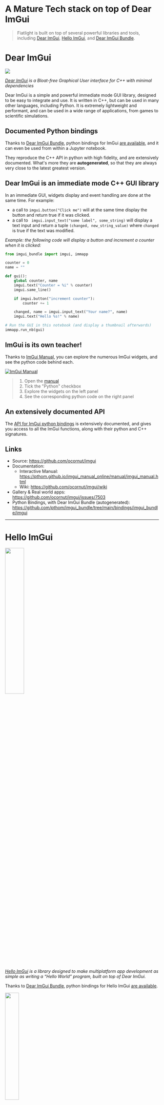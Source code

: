 A Mature Tech stack on top of Dear ImGui
========================================

> Fiatlight is built on top of several powerful libraries and tools, including [Dear ImGui](https://github.com/ocornut/imgui), [Hello ImGui](https://pthom.github.io/hello_imgui), and [Dear ImGui Bundle](https://pthom.github.io/imgui_bundle).

Dear ImGui
==========

<a href="https://github.com/ocornut/imgui"><img src="_static/images/logo_imgui.jpg"></a>

*[Dear ImGui](https://github.com/ocornut/imgui) is a Bloat-free Graphical User interface for C++ with minimal dependencies*

Dear ImGui is a simple and powerful immediate mode GUI library, designed to be easy to integrate and use. It is written in C++, but can be used in many other languages, including Python. It is extremely lightweight and performant, and can be used in a wide range of applications, from games to scientific simulations.

## Documented Python bindings

Thanks to [Dear ImGui Bundle](https://pthom.github.io/imgui_bundle), python bindings for ImGui [are available](https://github.com/pthom/imgui_bundle/blob/main/bindings/imgui_bundle/imgui/), and it can even be used from within a Jupyter notebook.

They reproduce the C++ API in python with high fidelity, and are extensively documented.
What's more they are **autogenerated**, so that they are always very close to the latest greatest version.


## Dear ImGui is an immediate mode C++ GUI library

In an immediate GUI, widgets display and event handling are done at the same time. For example:

* a call to `imgui.button("Click me")` will at the same time display the button and return true if it was clicked.
* a call to ` imgui.input_text("some label", some_string)` will display a text input and return a tuple `(changed, new_string_value)` where `changed` is true if the text was modified.


*Example: the following code will display a button and increment a counter when it is clicked:*
```python
from imgui_bundle import imgui, immapp

counter = 0
name = ""

def gui():
    global counter, name
    imgui.text("Counter = %i" % counter)
    imgui.same_line()

    if imgui.button("increment counter"):
        counter += 1

    changed, name = imgui.input_text("Your name?", name)
    imgui.text("Hello %s!" % name)

# Run the GUI in this notebook (and display a thumbnail afterwards)
immapp.run_nb(gui)
```

## ImGui is its own teacher!

Thanks to [ImGui Manual](https://pthom.github.io/imgui_manual_online/manual/imgui_manual.html), you can explore the numerous ImGui widgets, and see the python code behind each.

[![ImGui Manual](images/imgui_manual_python.jpg)](https://pthom.github.io/imgui_manual_online/manual/imgui_manual.html)

> 1. Open the [manual](https://pthom.github.io/imgui_manual_online/manual/imgui_manual.html)
> 2. Tick the "Python" checkbox
> 3. Explore the widgets on the left panel
> 4. See the corresponding python code on the right panel

## An extensively documented API
The [API for ImGui python bindings](https://github.com/pthom/imgui_bundle/blob/main/bindings/imgui_bundle/imgui/) is extensively documented, and gives you access to all the ImGui functions, along with their python and  C++ signatures.


## Links

- Source: https://github.com/ocornut/imgui
- Documentation:
  - Interactive Manual: https://pthom.github.io/imgui_manual_online/manual/imgui_manual.html
  - Wiki: https://github.com/ocornut/imgui/wiki
- Gallery & Real world apps: https://github.com/ocornut/imgui/issues/7503
- Python Bindings, with Dear ImGui Bundle (autogenerated): https://github.com/pthom/imgui_bundle/tree/main/bindings/imgui_bundle/imgui

-------------------------------------------------------------------------------

Hello ImGui
===========
<a href="https://pthom.github.io/hello_imgui"><img src="_static/images/logo_hello_imgui.jpg" width="35%"></a>

*[Hello ImGui](https://pthom.github.io/hello_imgui) is a library designed to make multiplatform app development as simple as writing a “Hello World” program, built on top of Dear ImGui.*

Thanks to [Dear ImGui Bundle](https://pthom.github.io/imgui_bundle), python bindings for Hello ImGui [are available](https://github.com/pthom/imgui_bundle/blob/main/bindings/imgui_bundle/hello_imgui.pyi).

<a href="https://traineq.org/ImGuiBundle/emscripten/bin/demo_docking.html"><img src="_static/images/docking.jpg" width="30%"></a>

*(An advanced [tutorial](https://github.com/pthom/imgui_bundle/blob/main/bindings/imgui_bundle/demos_python/demos_immapp/demo_docking.py) with Hello ImGui. Click the image to run it)*


## Extensive tutorials and demos
The demo for [Dear ImGui Bundle](https://traineq.org/ImGuiBundle/emscripten/bin/demo_imgui_bundle.html) provides great tutorials for the usage of Hello ImGui in python:

[![bundle_apps](images/bundle_apps.jpg)](https://traineq.org/ImGuiBundle/emscripten/bin/demo_imgui_bundle.html)
> 1. Open the [demo](https://traineq.org/ImGuiBundle/emscripten/bin/demo_imgui_bundle.html)
> 2. Click on the "Immediate Apps" tab
> 3. Explore the various demos, run them, and see the python code behind each

## An extensively documented API
The [API for the python bindings](https://github.com/pthom/imgui_bundle/blob/main/bindings/imgui_bundle/hello_imgui.pyi) is extensively documented, and gives you access to all the classes and functions, along with their python and  C++ signatures.

## Links

- Source: https://github.com/pthom/hello_imgui
- Documentation: https://pthom.github.io/hello_imgui
- Demos & Real world apps: https://pthom.github.io/hello_imgui/book/intro.html#demos-real-world-apps
- Python Bindings, with Dear ImGui Bundle (autogenerated): https://github.com/pthom/imgui_bundle/blob/main/bindings/imgui_bundle/hello_imgui.pyi

-------------------------------------------------------------------------------

Dear ImGui Bundle
=================

<a href="https://pthom.github.io/imgui_bundle"><img src="_static/images/logo_imgui_bundle.png" width="35%"></a>

*[Dear ImGui Bundle](https://pthom.github.io/imgui_bundle): easily create ImGui applications in Python and C++. Batteries included!*

Dear ImGui Bundle is an extensive bundle for Dear ImGui, featuring [many powerful libraries](https://pthom.github.io/imgui_bundle/introduction.html) from its ecosystem. It can be used in C++ and Python, across Windows, macOS, Linux, iOS, Android, as well as in Web apps. It is ideal for application developers, and researchers eager to dive into GUI development with ease and efficiency.

### Extensive documentation and tutorials
The [Dear ImGui Bundle documentation](https://pthom.github.io/imgui_bundle) provides a comprehensive guide to the various libraries and tools available in the bundle.

The [online interactive demo](https://traineq.org/ImGuiBundle/emscripten/bin/demo_imgui_bundle.html) showcases the capabilities of the bundle, and provides a hands-on experience with the tools and libraries it offers and many tutorials (the code for all demos can easily be accessed from within the interactive demo).

## An ecosystem of powerful libraries

All the [numerous libraries](https://pthom.github.io/imgui_bundle/introduction.html) provided by the bundle are extensively documented, and can be used in both C++ and Python. The [bindings for all of these libraries](https://github.com/pthom/imgui_bundle/tree/main/bindings/imgui_bundle) are also extensively documented.

What's more, the bindings are generated automatically by a powerful [bindings generator](https://pthom.github.io/litgen), so that they are always up-to-date.


## Links

- Source: https://github.com/pthom/imgui_bundle
- Documentation: https://pthom.github.io/imgui_bundle
- Included Libraries: https://pthom.github.io/imgui_bundle/introduction.html
- Interactive Demo & Manual: https://traineq.org/ImGuiBundle/emscripten/bin/demo_imgui_bundle.html
- Gallery: https://github.com/pthom/imgui_bundle/discussions/107
- Autogenerated and documented Python Bindings, for all the included libraries: https://github.com/pthom/imgui_bundle/tree/main/bindings/imgui_bundle


-------------------------------------------------------------------------------

Python Bindings: from C++ to Python
===================================

The python bindings for all the libraries are autogenerated from the C++ API, and are extensively documented.

## How to use a C++ function in Python

There are two rules of thumbs that were applied when translating the APIs from C++ to Python:

- The names of functions and class members are transformed from CamelCase (C++) to snake_case (Python)
- When a C++ function modifies an argument passed by pointer and returns a bool, the equivalent python function will return a tuple `(changed, new_value)`, where `changed` is a boolean indicating whether the value was modified.

For example, the following C++ function from ImGui,

    IMGUI_API bool          SliderFloat(const char* label, float* v, float v_min, float v_max, const char* format = "%.3f", ImGuiSliderFlags flags = 0);

is translated to the following python function:

    def slider_float(
        label: str, v: float, v_min: float, v_max: float, format: str = "%.3", flags: SliderFlags = 0
    ) -> Tuple[bool, float]:
        pass


**Example with Dear ImGui:**

[This part](https://github.com/ocornut/imgui/blob/b9084949bd70dcc5ec5f3f417e66db613746f1c7/imgui.h#L587-L606) of the ImGui C++ API is equivalent to [this part](https://github.com/pthom/imgui_bundle/blob/cfa5d63540aa04c84ee43565e744d46795966aac/bindings/imgui_bundle/imgui/__init__.pyi#L1567-L1596) of the Python API.

**Example with Hello ImGui:**

[This part](https://github.com/pthom/hello_imgui/blob/571e7287d3e1d2dd08d462a30effbc457e7f233e/src/hello_imgui/runner_params.h#L144-L270) of the Hello ImGui C++ API is equivalent to [this part](https://github.com/pthom/imgui_bundle/blob/cfa5d63540aa04c84ee43565e744d46795966aac/bindings/imgui_bundle/hello_imgui.pyi#L2676-L2835) of the Python API.

**More details:**

For more detail refer to the [C++ / Python porting advices](https://pthom.github.io/imgui_bundle/porting.html) section of the Dear ImGui Bundle documentation.


